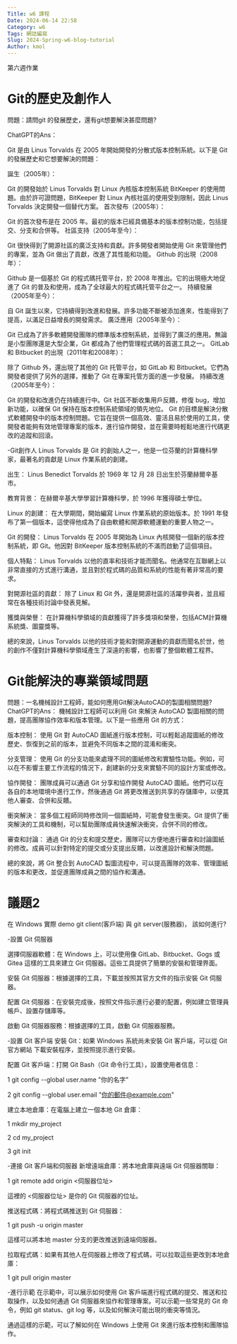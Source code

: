 ```yaml
---
Title: w6 課程
Date: 2024-06-14 22:58
Category: w6
Tags: 網誌編寫
Slug: 2024-Spring-w6-blog-tutorial
Author: kmol
---
```


第六週作業

<!-- PELICAN_END_SUMMARY -->

# Git的歷史及創作人
問題：請問git 的發展歷史，還有git想要解決甚麼問題?

ChatGPT的Ans：

Git 是由 Linus Torvalds 在 2005 年開始開發的分散式版本控制系統。以下是 Git 的發展歷史和它想要解決的問題：

誕生（2005年）：

Git 的開發始於 Linus Torvalds 對 Linux 內核版本控制系統 BitKeeper 的使用問題。由於許可證問題，BitKeeper 對 Linux 內核社區的使用受到限制，因此 Linus Torvalds 決定開發一個替代方案。
首次發布（2005年）：

Git 的首次發布是在 2005 年。最初的版本已經具備基本的版本控制功能，包括提交、分支和合併等。
社區支持（2005年至今）：

Git 很快得到了開源社區的廣泛支持和貢獻。許多開發者開始使用 Git 來管理他們的專案，並為 Git 做出了貢獻，改進了其性能和功能。
Github 的出現（2008年）：

Github 是一個基於 Git 的程式碼托管平台，於 2008 年推出。它的出現極大地促進了 Git 的普及和使用，成為了全球最大的程式碼托管平台之一。
持續發展（2005年至今）：

自 Git 誕生以來，它持續得到改進和發展。許多功能不斷被添加進來，性能得到了提高，以滿足日益增長的開發需求。
廣泛應用（2005年至今）：

Git 已成為了許多軟體開發團隊的標準版本控制系統，並得到了廣泛的應用。無論是小型團隊還是大型企業，Git 都成為了他們管理程式碼的首選工具之一。
GitLab 和 Bitbucket 的出現（2011年和2008年）：

除了 Github 外，還出現了其他的 Git 托管平台，如 GitLab 和 Bitbucket。它們為開發者提供了另外的選擇，推動了 Git 在專案托管方面的進一步發展。
持續改進（2005年至今）：

Git 的開發和改進仍在持續進行中。Git 社區不斷收集用戶反饋，修復 bug，增加新功能，以確保 Git 保持在版本控制系統領域的領先地位。
Git 的目標是解決分散式軟體開發中的版本控制問題。它旨在提供一個高效、靈活且易於使用的工具，使開發者能夠有效地管理專案的版本，進行協作開發，並在需要時輕鬆地進行代碼更改的追蹤和回滾。

-Git創作人
Linus Torvalds 是 Git 的創始人之一，他是一位芬蘭的計算機科學家，最著名的貢獻是 Linux 作業系統的創建。

出生： Linus Benedict Torvalds 於 1969 年 12 月 28 日出生於芬蘭赫爾辛基市。

教育背景： 在赫爾辛基大學學習計算機科學，於 1996 年獲得碩士學位。

Linux 的創建： 在大學期間，開始編寫 Linux 作業系統的原始版本。於 1991 年發布了第一個版本，這使得他成為了自由軟體和開源軟體運動的重要人物之一。

Git 的開發： Linus Torvalds 在 2005 年開始為 Linux 內核開發一個新的版本控制系統，即 Git。他因對 BitKeeper 版本控制系統的不滿而啟動了這個項目。

個人特點： Linus Torvalds 以他的直率和技術才能而聞名。他通常在互聯網上以非常直接的方式進行溝通，並且對於程式碼的品質和系統的性能有著非常高的要求。

對開源社區的貢獻： 除了 Linux 和 Git 外，還是開源社區的活躍參與者，並且經常在各種技術討論中發表見解。

獲獎與榮譽： 在計算機科學領域的貢獻獲得了許多獎項和榮譽，包括ACM計算機系統獎、圖靈獎等。

總的來說，Linus Torvalds 以他的技術才能和對開源運動的貢獻而聞名於世，他的創作不僅對計算機科學領域產生了深遠的影響，也影響了整個軟體工程界。

# Git能解決的專業領域問題
問題：一名機械設計工程師，能如何應用Git解決AutoCAD的製圖相關問題?
ChatGPT的Ans：
機械設計工程師可以利用 Git 來解決 AutoCAD 製圖相關的問題，提高團隊協作效率和版本管理。以下是一些應用 Git 的方式：

版本控制： 使用 Git 對 AutoCAD 圖紙進行版本控制，可以輕鬆追蹤圖紙的修改歷史、恢復到之前的版本，並避免不同版本之間的混淆和衝突。

分支管理： 使用 Git 的分支功能來處理不同的圖紙修改和實驗性功能。例如，可以在不影響主要工作流程的情況下，創建新的分支來實驗不同的設計方案或修改。

協作開發： 團隊成員可以通過 Git 分享和協作開發 AutoCAD 圖紙。他們可以在各自的本地環境中進行工作，然後通過 Git 將更改推送到共享的存儲庫中，以便其他人審查、合併和反饋。

衝突解決： 當多個工程師同時修改同一個圖紙時，可能會發生衝突。Git 提供了衝突解決的工具和機制，可以幫助團隊成員快速解決衝突，合併不同的修改。

審查和討論： 通過 Git 的分支和提交歷史，團隊可以方便地進行審查和討論圖紙的修改。成員可以針對特定的提交或分支提出反饋，以改進設計和解決問題。

總的來說，將 Git 整合到 AutoCAD 製圖流程中，可以提高團隊的效率、管理圖紙的版本和更改，並促進團隊成員之間的協作和溝通。

# 議題2
在 Windows 實際 demo git client(客戶端) 與 git server(服務器)， 該如何進行?

-設置 Git 伺服器

選擇伺服器軟體：在 Windows 上，可以使用像 GitLab、Bitbucket、Gogs 或 Gitea 這樣的工具來建立 Git 伺服器。這些工具提供了簡單的安裝和管理界面。

安裝 Git 伺服器：根據選擇的工具，下載並按照其官方文件的指示安裝 Git 伺服器。

配置 Git 伺服器：在安裝完成後，按照文件指示進行必要的配置，例如建立管理員帳戶、設置存儲庫等。

啟動 Git 伺服器服務：根據選擇的工具，啟動 Git 伺服器服務。

-設置 Git 客戶端
安裝 Git：如果 Windows 系統尚未安裝 Git 客戶端，可以從 Git 官方網站 下載安裝程序，並按照提示進行安裝。

配置 Git 客戶端：打開 Git Bash（Git 命令行工具），設置使用者信息：

1 git config --global user.name "你的名字"

2 git config --global user.email "你的郵件@example.com"


建立本地倉庫：在電腦上建立一個本地 Git 倉庫：

1 mkdir my_project

2 cd my_project

3 git init

-連接 Git 客戶端和伺服器
新增遠端倉庫：將本地倉庫與遠端 Git 伺服器關聯：

1 git remote add origin <伺服器位址>

這裡的 <伺服器位址> 是你的 Git 伺服器的位址。

推送程式碼：將程式碼推送到 Git 伺服器：

1 git push -u origin master

這樣可以將本地 master 分支的更改推送到遠端伺服器。

拉取程式碼：如果有其他人在伺服器上修改了程式碼，可以拉取這些更改到本地倉庫：

1 git pull origin master

-進行示範
在示範中，可以展示如何使用 Git 客戶端進行程式碼的提交、推送和拉取操作，以及如何通過 Git 伺服器來協作和管理專案。可以示範一些常見的 Git 命令，例如 git status、git log 等，以及如何解決可能出現的衝突等情況。

通過這樣的示範，可以了解如何在 Windows 上使用 Git 來進行版本控制和團隊協作。